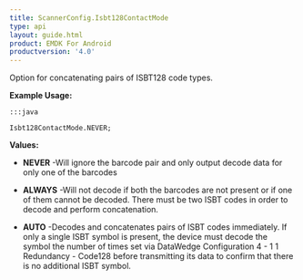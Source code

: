```yaml
---
title: ScannerConfig.Isbt128ContactMode
type: api
layout: guide.html
product: EMDK For Android
productversion: '4.0'
---
```



Option for concatenating pairs of ISBT128 code types.
 
 

**Example Usage:**
	
	:::java
	
	Isbt128ContactMode.NEVER;
	


**Values:**

* **NEVER** -Will ignore the barcode pair and only output decode data for only one
 of the barcodes

* **ALWAYS** -Will not decode if both the barcodes are not present or if one of
 them cannot be decoded. There must be two ISBT codes in order to
 decode and perform concatenation.

* **AUTO** -Decodes and concatenates pairs of ISBT codes immediately. If only a
 single ISBT symbol is present, the device must decode the symbol the
 number of times set via DataWedge Configuration 4 - 1 1 Redundancy -
 Code128 before transmitting its data to confirm that there is no
 additional ISBT symbol.









